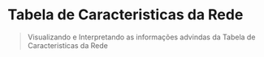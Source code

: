 # Tabela de Caracteristicas da Rede

> Visualizando e Interpretando as informações advindas da Tabela de Caracteristicas da Rede